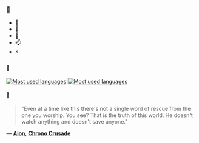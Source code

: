 ### 👋

- 🔭
- 🌱
- 💬
- 📫
- ⚡

#### 🧏

[![Most used languages](https://github-readme-stats-aynah.vercel.app/api/top-langs/?username=aynh&theme=solarized-dark&langs_count=6&layout=compact&hide_title=true)](https://github.com/anuraghazra/github-readme-stats#gh-dark-mode-only)
[![Most used languages](https://github-readme-stats-aynah.vercel.app/api/top-langs/?username=aynh&theme=solarized-light&langs_count=6&layout=compact&hide_title=true)](https://github.com/anuraghazra/github-readme-stats#gh-light-mode-only)

#### 💬

> "Even at a time like this there's not a single word of rescue from the one you worship. You see? That is the truth of this world. He doesn't watch anything and doesn't save anyone."

&mdash; [**Aion**](https://myanimelist.net/character.php?q=Aion&cat=character), [**Chrono Crusade**](https://myanimelist.net/search/all?q=Chrono%20Crusade&cat=all)
